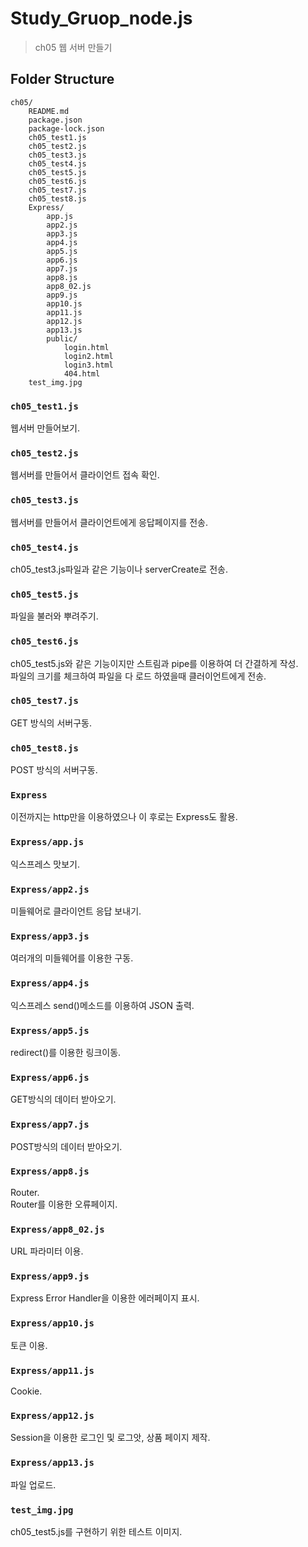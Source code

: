 # Study_Gruop_node.js

> ch05 웹 서버 만들기

## Folder Structure

```
ch05/
	README.md
	package.json
	package-lock.json
	ch05_test1.js
	ch05_test2.js
	ch05_test3.js
	ch05_test4.js
	ch05_test5.js
	ch05_test6.js
	ch05_test7.js
	ch05_test8.js
	Express/
		app.js
		app2.js
		app3.js
		app4.js
		app5.js
		app6.js
		app7.js
		app8.js
		app8_02.js
		app9.js
		app10.js
		app11.js
		app12.js
		app13.js
		public/
			login.html
			login2.html
			login3.html
			404.html
	test_img.jpg
```

### `ch05_test1.js`
웹서버 만들어보기.

### `ch05_test2.js`
웹서버를 만들어서 클라이언트 접속 확인.

### `ch05_test3.js`
웹서버를 만들어서 클라이언트에게 응답페이지를 전송.

### `ch05_test4.js`
ch05_test3.js파일과 같은 기능이나 serverCreate로 전송.

### `ch05_test5.js`
파일을 불러와 뿌려주기.

### `ch05_test6.js`
ch05_test5.js와 같은 기능이지만 스트림과 pipe를 이용하여 더 간결하게 작성. <br>
파일의 크기를 체크하여 파일을 다 로드 하였을때 클러이언트에게 전송.

### `ch05_test7.js`
GET 방식의 서버구동.

### `ch05_test8.js`
POST 방식의 서버구동.

### `Express`
이전까지는 http만을 이용하였으나 이 후로는 Express도 활용.

### `Express/app.js`
익스프레스 맛보기.

### `Express/app2.js`
미들웨어로 클라이언트 응답 보내기.

### `Express/app3.js`
여러개의 미들웨어를 이용한 구동.

### `Express/app4.js`
익스프레스 send()메소드를 이용하여 JSON 출력.

### `Express/app5.js`
redirect()를 이용한 링크이동.

### `Express/app6.js`
GET방식의 데이터 받아오기.

### `Express/app7.js`
POST방식의 데이터 받아오기.

### `Express/app8.js`
Router. <br>
Router를 이용한 오류페이지.

### `Express/app8_02.js`
URL 파라미터 이용.

### `Express/app9.js`
Express Error Handler을 이용한 에러페이지 표시.

### `Express/app10.js`
토큰 이용.

### `Express/app11.js`
Cookie.

### `Express/app12.js`
Session을 이용한 로그인 및 로그앗, 상품 페이지 제작.

### `Express/app13.js`
파일 업로드.

### `test_img.jpg`
ch05_test5.js를 구현하기 위한 테스트 이미지.